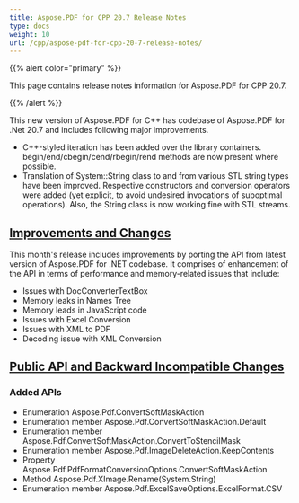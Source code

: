 ```yaml
---
title: Aspose.PDF for CPP 20.7 Release Notes
type: docs
weight: 10
url: /cpp/aspose-pdf-for-cpp-20-7-release-notes/
---
```


{{% alert color="primary" %}} 

This page contains release notes information for Aspose.PDF for CPP 20.7.

{{% /alert %}} 

This new version of Aspose.PDF for C++ has codebase of Aspose.PDF for .Net 20.7 and includes following major improvements.

-  C++-styled iteration has been added over the library containers. begin/end/cbegin/cend/rbegin/rend methods are now present where possible.
- Translation of System::String class to and from various STL string types have been improved. Respective constructors and conversion operators were added (yet explicit, to avoid undesired invocations of suboptimal operations). Also, the String class is now working fine with STL streams.
## <ins>**Improvements and Changes**
This month's release includes improvements by porting the API from latest version of Aspose.PDF for .NET codebase. It comprises of enhancement of the API in terms of performance and memory-related issues that include:

- Issues with DocConverterTextBox
- Memory leaks in Names Tree
- Memory leads in JavaScript code
- Issues with Excel Conversion
- Issues with XML to PDF
- Decoding issue with XML Conversion
## <ins>**Public API and Backward Incompatible Changes**
### **Added APIs**
- Enumeration Aspose.Pdf.ConvertSoftMaskAction
- Enumeration member Aspose.Pdf.ConvertSoftMaskAction.Default
- Enumeration member Aspose.Pdf.ConvertSoftMaskAction.ConvertToStencilMask
- Enumeration member Aspose.Pdf.ImageDeleteAction.KeepContents
- Property Aspose.Pdf.PdfFormatConversionOptions.ConvertSoftMaskAction
- Method Aspose.Pdf.XImage.Rename(System.String)
- Enumeration member Aspose.Pdf.ExcelSaveOptions.ExcelFormat.CSV
